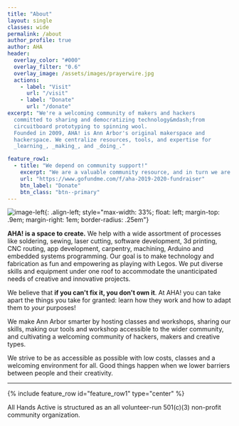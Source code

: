 ```yaml
---
title: "About"
layout: single
classes: wide
permalink: /about
author_profile: true
author: AHA
header:
  overlay_color: "#000"
  overlay_filter: "0.6"
  overlay_image: /assets/images/prayerwire.jpg
  actions:
    - label: "Visit"
      url: "/visit"
    - label: "Donate"
      url: "/donate"
excerpt: "We're a welcoming community of makers and hackers
  committed to sharing and democratizing technology&mdash;from
  circuitboard prototyping to spinning wool.
  Founded in 2009, AHA! is Ann Arbor's original makerspace and
  hackerspace. We centralize resources, tools, and expertise for
  _learning_, _making_, and _doing_."

feature_row1:
  - title: "We depend on community support!"
    excerpt: "We are a valuable community resource, and in turn we are supported directly by the community. Please consider how you can support us in our mission!"
    url: "https://www.gofundme.com/f/aha-2019-2020-fundraiser"
    btn_label: "Donate"
    btn_class: "btn--primary"
---
```


![image-left](/assets/images/partsbins-landscape.jpg){: .align-left; style="max-width: 33%; float: left; margin-top: .9em; margin-right: 1em; border-radius: .25em"}

**AHA! is a space to create.** We help with a wide assortment of processes like
soldering, sewing, laser cutting, software development, 3d printing, CNC
routing, app development, carpentry, machining, Arduino and embedded systems
programming. Our goal is to make technology and fabrication as fun and
empowering as playing with Legos. We put diverse skills and equipment under one
roof to accommodate the unanticipated needs of creative and innovative projects.

We believe that **if you can't fix it, you don't own it**. At AHA! you can take
apart the things you take for granted: learn how they work and how to adapt
them to _your_ purposes!

We make Ann Arbor smarter by hosting classes and workshops, sharing our skills,
making our tools and workshop accessible to the wider community, and
cultivating a welcoming community of hackers, makers and creative types.

We strive to be as accessible as possible with low costs, classes and a
welcoming environment for all. Good things happen when we lower barriers
between people and their creativity.

<hr>

{% include feature_row id="feature_row1" type="center" %}

All Hands Active is structured as an all volunteer-run 501(c)(3) non-profit
community organization.
